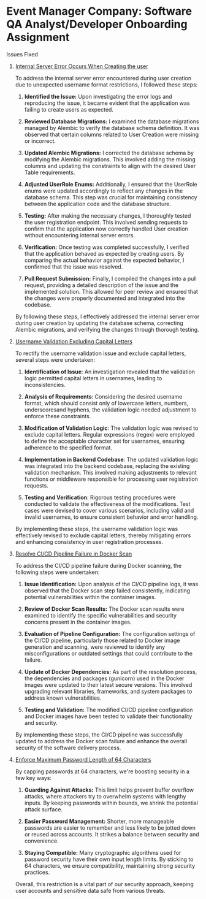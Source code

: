 # Event Manager Company: Software QA Analyst/Developer Onboarding Assignment

Issues Fixed
1. [Internal Server Error Occurs When Creating the user](https://github.com/SashankNallapareddy/event_manager/issues/1)
  
    To address the internal server error encountered during user creation due to unexpected username format restrictions, I followed these steps:
    1. **Identified the Issue:**
      Upon investigating the error logs and reproducing the issue, it became evident that the application was failing to create users as expected.

    2. **Reviewed Database Migrations:**
      I examined the database migrations managed by Alembic to verify the database schema definition. It was observed that certain columns related to User Creation were missing or incorrect.

    3. **Updated Alembic Migrations:**
      I corrected the database schema by modifying the Alembic migrations. This involved adding the missing columns and updating the constraints to align with the desired User Table requirements.

    4. **Adjusted UserRole Enums:**
      Additionally, I ensured that the UserRole enums were updated accordingly to reflect any changes in the database schema. This step was crucial for maintaining consistency between the application code and the database structure.

    5. **Testing:**
      After making the necessary changes, I thoroughly tested the user registration endpoint. This involved sending requests to confirm that the application now correctly handled User creation without encountering internal server errors.

    6. **Verification:**
      Once testing was completed successfully, I verified that the application behaved as expected by creating users. By comparing the actual behavior against the expected behavior, I confirmed that the issue was resolved.

    7. **Pull Request Submission:**
      Finally, I compiled the changes into a pull request, providing a detailed description of the issue and the implemented solution. This allowed for peer review and ensured that the changes were properly documented and integrated into the codebase.

    By following these steps, I effectively addressed the internal server error during user creation by updating the database schema, correcting Alembic migrations, and verifying the changes through thorough testing.

2. [Username Validation Excluding Capital Letters](https://github.com/SashankNallapareddy/event_manager/issues/3)

    To rectify the username validation issue and exclude capital letters, several steps were undertaken:

    1. **Identification of Issue**: An investigation revealed that the validation logic permitted capital letters in usernames, leading to inconsistencies.

    2. **Analysis of Requirements**: Considering the desired username format, which should consist only of lowercase letters, numbers, underscoresand hyphens, the validation logic needed adjustment to enforce these constraints.

    3. **Modification of Validation Logic**: The validation logic was revised to exclude capital letters. Regular expressions (regex) were employed to define the acceptable character set for usernames, ensuring adherence to the specified format.

    4. **Implementation in Backend Codebase**: The updated validation logic was integrated into the backend codebase, replacing the existing validation mechanism. This involved making adjustments to relevant functions or middleware responsible for processing user registration requests.

    5. **Testing and Verification**: Rigorous testing procedures were conducted to validate the effectiveness of the modifications. Test cases were devised to cover various scenarios, including valid and invalid usernames, to ensure consistent behavior and error handling.

    By implementing these steps, the username validation logic was effectively revised to exclude capital letters, thereby mitigating errors and enhancing consistency in user registration processes.


3. [Resolve CI/CD Pipeline Failure in Docker Scan](https://github.com/SashankNallapareddy/event_manager/issues/5)

    To address the CI/CD pipeline failure during Docker scanning, the following steps were undertaken:

    1. **Issue Identification:** Upon analysis of the CI/CD pipeline logs, it was observed that the Docker scan step failed consistently, indicating potential vulnerabilities within the container images.

    2. **Review of Docker Scan Results:** The Docker scan results were examined to identify the specific vulnerabilities and security concerns present in the container images.

    3. **Evaluation of Pipeline Configuration:** The configuration settings of the CI/CD pipeline, particularly those related to Docker image generation and scanning, were reviewed to identify any misconfigurations or outdated settings that could contribute to the failure.

    4. **Update of Docker Dependencies:** As part of the resolution process, the dependencies and packages (gunicorn) used in the Docker images were updated to their latest secure versions. This involved upgrading relevant libraries, frameworks, and system packages to address known vulnerabilities.

    5. **Testing and Validation:** The modified CI/CD pipeline configuration and Docker images have been tested to validate their functionality and security.

    By implementing these steps, the CI/CD pipeline was successfully updated to address the Docker scan failure and enhance the overall security of the software delivery process.


4. [Enforce Maximum Password Length of 64 Characters](https://github.com/SashankNallapareddy/event_manager/issues/7)

    By capping passwords at 64 characters, we're boosting security in a few key ways:

    1. **Guarding Against Attacks:** This limit helps prevent buffer overflow attacks, where attackers try to overwhelm systems with lengthy inputs. By keeping passwords within bounds, we shrink the potential attack surface.

    2. **Easier Password Management:** Shorter, more manageable passwords are easier to remember and less likely to be jotted down or reused across accounts. It strikes a balance between security and convenience.

    3. **Staying Compatible:** Many cryptographic algorithms used for password security have their own input length limits. By sticking to 64 characters, we ensure compatibility, maintaining strong security practices.

    Overall, this restriction is a vital part of our security approach, keeping user accounts and sensitive data safe from various threats.

